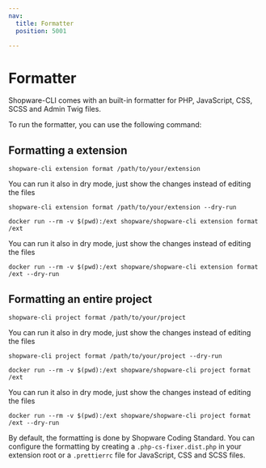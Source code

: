 ```yaml
---
nav:
  title: Formatter
  position: 5001

---
```


# Formatter

Shopware-CLI comes with an built-in formatter for PHP, JavaScript, CSS, SCSS and Admin Twig files.

To run the formatter, you can use the following command:

## Formatting a extension

<Tabs>

<Tab title="Without Docker">

```shell
shopware-cli extension format /path/to/your/extension
```

You can run it also in dry mode, just show the changes instead of editing the files

```shell
shopware-cli extension format /path/to/your/extension --dry-run
```

</Tab>

<Tab title="Docker">

```shell
docker run --rm -v $(pwd):/ext shopware/shopware-cli extension format /ext
```

You can run it also in dry mode, just show the changes instead of editing the files

```shell
docker run --rm -v $(pwd):/ext shopware/shopware-cli extension format /ext --dry-run
```

</Tab>

</Tabs>

## Formatting an entire project

<Tabs>

<Tab title="Without Docker">

```shell
shopware-cli project format /path/to/your/project
```

You can run it also in dry mode, just show the changes instead of editing the files

```shell
shopware-cli project format /path/to/your/project --dry-run
```

</Tab>

<Tab title="Docker">

```shell
docker run --rm -v $(pwd):/ext shopware/shopware-cli project format /ext
```

You can run it also in dry mode, just show the changes instead of editing the files

```shell
docker run --rm -v $(pwd):/ext shopware/shopware-cli project format /ext --dry-run
```

</Tab>

</Tabs>

By default, the formatting is done by Shopware Coding Standard. You can configure the formatting by creating a `.php-cs-fixer.dist.php` in your extension root or a `.prettierrc` file for JavaScript, CSS and SCSS files.
